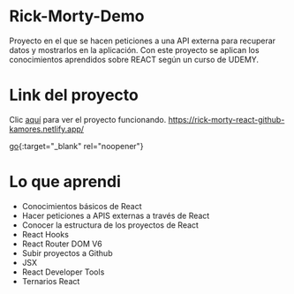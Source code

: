 # Rick-Morty-Demo

Proyecto en el que se hacen peticiones a una API externa para recuperar datos y mostrarlos en la aplicación. Con este proyecto se aplican los conocimientos aprendidos sobre REACT según un curso de UDEMY.

# Link del proyecto 
Clic [aquí](https://rick-morty-react-github-kamores.netlify.app/) para ver el proyecto funcionando.
https://rick-morty-react-github-kamores.netlify.app/

[go]([http://stackoverflow.com](https://rick-morty-react-github-kamores.netlify.app/)){:target="_blank" rel="noopener"}


# Lo que aprendi

* Conocimientos básicos de React
* Hacer peticiones a APIS externas a través de React
* Conocer la estructura de los proyectos de React
* React Hooks
* React Router DOM V6
* Subir proyectos a Github
* JSX
* React Developer Tools
* Ternarios React
